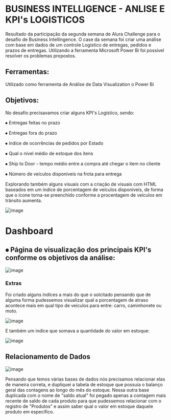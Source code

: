 # BUSINESS INTELLIGENCE - ANLISE E KPI's LOGISTICOS

Resultado da participação da segunda semana de Alura Challenge para o desafio de Business Intellingence. O case da semana foi criar uma análise com base em dados de um controle Logistico de entregas, pedidos e prazos de entregas. Utilizando a ferramenta Microsoft Power Bi foi possível resolver os problemas propostos.

## Ferramentas:
Utilizado como ferramenta de Análise de Data Visualization o Power Bi

## Objetivos:
No desafio precisavamos criar alguns KPI's Logístico, sendo:

⦁	Entregas feitas no prazo

⦁	Entregas fora do prazo

⦁	índice de ocorrências de pedidos por Estado

⦁	Qual o nível médio de estoque dos itens

⦁	Ship to Door - tempo médio entre a compra até chegar o item no cliente

⦁	Número de veículos disponíveis na frota para entrega

Explorando também alguns visuais com a criação de visuais com HTML baseados em um indíce de porcentagem de veículos disponíveis, de forma que o ícone torna-se preenchido conforme a procentagem de veículos em trânsito aumenta.

![image](https://github.com/lucasdelegredo/BI-Logistica/assets/74476423/b0d0d353-9a72-49e5-94be-7813540877dd)


# Dashboard
## ⦁	Página de visualização dos principais KPI's conforme os objetivos da análise:
![image](https://github.com/lucasdelegredo/BI-Logistica/assets/74476423/fc2bb688-db05-4626-9079-cabffea9a024)

### Extras
Foi criado alguns indíces a mais do que o solcitado pensando que de alguma forma pudessemos visualizar qual a porcentagem de atraso acontece mais em qual tipo de veículos para entre: carro, caminhonete ou moto. 

![image](https://github.com/lucasdelegredo/BI-Logistica/assets/74476423/b6eef107-af81-4ad4-b15d-726e5f861952)

E também um indíce que somava a quantidade do valor em estoque:

![image](https://github.com/lucasdelegredo/BI-Logistica/assets/74476423/1bef356a-53f8-4874-b532-71fb4f1775e4)


## Relacionamento de Dados
![image](https://github.com/lucasdelegredo/BI-Logistica/assets/74476423/b62c1523-99f2-463f-9638-e0ae5bcb7e7b)

Pensando que temos várias bases de dados nós precisamos relacionar elas de maneira correta, e dupliquei a tabela de estoque que possuia o balanço geral das contagens ao longo do mês do estoque. Nessa outra base duplicada com o nome de "saldo atual" foi pegado apenas a contagem mais recente de saldo de cada produto para que pudessemos relacionar com o registro de "Produtos" e assim saber qual o valor em estoque daquele produto em específico.
